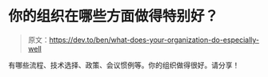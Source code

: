 # 你的组织在哪些方面做得特别好？

> 原文：<https://dev.to/ben/what-does-your-organization-do-especially-well>

有哪些流程、技术选择、政策、会议惯例等。你的组织做得很好。请分享！